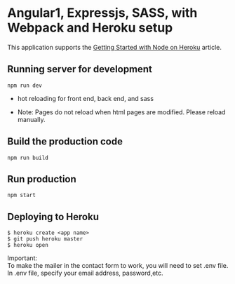 # Angular1, Expressjs, SASS, with Webpack and Heroku setup



This application supports the [Getting Started with Node on Heroku](https://devcenter.heroku.com/articles/getting-started-with-nodejs) article.



## Running server for development
```npm run dev```

- hot reloading for front end, back end, and sass
* Note: Pages do not reload when html pages are modified.  Please reload manually.

## Build the production code
```npm run build```

## Run production
```npm start```

## Deploying to Heroku

```
$ heroku create <app name>
$ git push heroku master
$ heroku open
```
Important:<br>
To make the mailer in the contact form to work, you will need to set .env file.
In .env file, specify your email address, password,etc.
